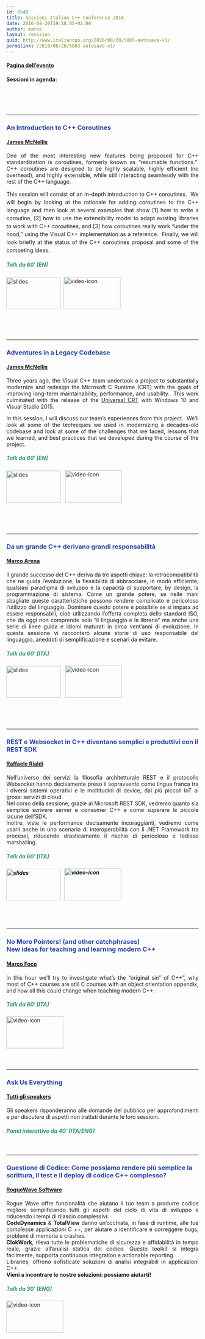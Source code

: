 ```yaml
---
id: 6548
title: Sessioni Italian C++ Conference 2016
date: 2016-08-20T19:18:05+02:00
author: marco
layout: revision
guid: http://www.italiancpp.org/2016/08/20/5883-autosave-v1/
permalink: /2016/08/20/5883-autosave-v1/
---
```

#### <a href="http://www.italiancpp.org/event/conference-2016/" target="_blank">Pagina dell&#8217;evento</a>

#### Sessioni in agenda:

<span style="color: #ffffff;"> </span>  
<a id="resumable"></a>  
<span style="color: #ffffff;"> </span>

* * *

### 

### <span style="color: #2945a4;">An Introduction to C++ Coroutines</span>

#### <a href="http://www.italiancpp.org/speakers-conference-2016#james" target="_blank">James McNellis</a>

<p style="text-align: justify;">
  One of the most interesting new features being proposed for C++ standardization is coroutines, formerly known as “resumable functions.”  C++ coroutines are designed to be highly scalable, highly efficient (no overhead), and highly extensible, while still interacting seamlessly with the rest of the C++ language.
</p>

<p style="text-align: justify;">
  <span style="line-height: 1.5;">This session will consist of an in-depth introduction to C++ coroutines.  We will begin by looking at the rationale for adding coroutines to the C++ language and then look at several examples that show [1] how to write a coroutine, [2] how to use the extensibility model to adapt existing libraries to work with C++ coroutines, and [3] how coroutines really work “under the hood,” using the Visual C++ implementation as a reference.  Finally, we will look briefly at the status of the C++ coroutines proposal and some of the competing ideas.</span>
</p>

<h5 style="text-align: justify;">
  <span style="color: #339966;"><strong>Talk da 60&#8242; [EN]</strong></span>
</h5>

<a href="http://www.italiancpp.org/wp-content/uploads/2016/05/James-McNellis-Introduction-to-C-Coroutines.pdf" target="_blank"><img loading="lazy" class="alignnone wp-image-3669 size-full" src="http://www.italiancpp.org/wp-content/uploads/2014/10/slides_icon-e1423585085875.png" alt="slides" width="142" height="83" /></a>  <a href="https://www.youtube.com/watch?v=71SgFjQn4Aw" target="_blank"><img loading="lazy" class="alignnone wp-image-5060" src="http://www.italiancpp.org/wp-content/uploads/2015/05/video-icon.png" alt="video-icon" width="149" height="84" srcset="http://192.168.64.2/wordpress/wp-content/uploads/2015/05/video-icon.png 456w, http://192.168.64.2/wordpress/wp-content/uploads/2015/05/video-icon-300x169.png 300w, http://192.168.64.2/wordpress/wp-content/uploads/2015/05/video-icon-250x141.png 250w" sizes="(max-width: 149px) 100vw, 149px" /></a>

<h5 style="text-align: justify;">
  <a id="crt"></a><br /> <span style="color: #ffffff;"> </span>
</h5>

* * *

### 

### <span style="color: #2945a4;">Adventures in a Legacy Codebase</span>

#### <a href="http://www.italiancpp.org/speakers#james" target="_blank">James McNellis</a>

<p style="text-align: justify;">
  Three years ago, the Visual C++ team undertook a project to substantially modernize and redesign the Microsoft C Runtime (CRT) with the goals of improving long-term maintainability, performance, and usability.  This work culminated with the release of the <a href="https://blogs.msdn.microsoft.com/vcblog/2015/03/03/introducing-the-universal-crt/" target="_blank">Universal CRT</a> with Windows 10 and Visual Studio 2015.
</p>

<p style="text-align: justify;">
  In this session, I will discuss our team’s experiences from this project.  We’ll look at some of the techniques we used in modernizing a decades-old codebase and look at some of the challenges that we faced, lessons that we learned, and best practices that we developed during the course of the project.
</p>

##### <span style="color: #339966;">Talk da 60&#8242; [EN]</span>

<a href="http://www.italiancpp.org/wp-content/uploads/2016/05/James-McNellis-Adventures-in-a-Legacy-Codebase.pdf" target="_blank"><img loading="lazy" class="alignnone wp-image-3669 size-full" src="http://www.italiancpp.org/wp-content/uploads/2014/10/slides_icon-e1423585085875.png" alt="slides" width="142" height="83" /></a>   <a href="https://www.youtube.com/watch?v=v5P-Gq5yuAE" target="_blank"><img loading="lazy" class="alignnone wp-image-5060" src="http://www.italiancpp.org/wp-content/uploads/2015/05/video-icon.png" alt="video-icon" width="149" height="84" srcset="http://192.168.64.2/wordpress/wp-content/uploads/2015/05/video-icon.png 456w, http://192.168.64.2/wordpress/wp-content/uploads/2015/05/video-icon-300x169.png 300w, http://192.168.64.2/wordpress/wp-content/uploads/2015/05/video-icon-250x141.png 250w" sizes="(max-width: 149px) 100vw, 149px" /></a>

<span style="color: #ffffff;"> </span>  
<a id="responsibility"></a>  
<span style="color: #ffffff;"> </span>

* * *

### 

### <span style="color: #2945a4;">Da un grande C++ derivano grandi responsabilità<br /> </span>

#### <a href="http://www.italiancpp.org/speakers-conference-2016/#marco-arena" target="_blank">Marco Arena</a>

<p style="text-align: justify;">
  Il grande successo del C++ deriva da tre aspetti chiave: la retrocompatibilità che ne guida l&#8217;evoluzione, la flessibilità di abbracciare, in modo efficiente, qualsiasi paradigma di sviluppo e la capacità di supportare, by design, la programmazione di sistema. Come un grande potere, se nelle mani sbagliate queste caratteristiche possono rendere complicato e pericoloso l&#8217;utilizzo del linguaggio. Dominare questo potere è possibile se si impara ad essere responsabili, cioè utilizzando l&#8217;offerta completa dello standard ISO, che da oggi non comprende solo &#8220;il linguaggio e la libreria&#8221; ma anche una serie di linee guida e idiomi maturati in circa vent&#8217;anni di evoluzione. In questa sessione vi racconterò alcune storie di uso responsabile del linguaggio, aneddoti di semplificazione e scenari da evitare.
</p>

<h5 style="text-align: justify;">
  <span style="color: #339966;"><strong>Talk da 60&#8242; [ITA]</strong></span>
</h5>

<a href="http://www.italiancpp.org/wp-content/uploads/2016/05/Marco-Arena-With-great-C-comes-great-responsibility.pdf" target="_blank"><img loading="lazy" class="alignnone wp-image-3669 size-full" src="http://www.italiancpp.org/wp-content/uploads/2014/10/slides_icon-e1423585085875.png" alt="slides" width="142" height="83" /></a>   <a href="https://www.youtube.com/watch?v=GuNSstZevr4" target="_blank"><img loading="lazy" class="alignnone wp-image-5060" src="http://www.italiancpp.org/wp-content/uploads/2015/05/video-icon.png" alt="video-icon" width="149" height="84" srcset="http://192.168.64.2/wordpress/wp-content/uploads/2015/05/video-icon.png 456w, http://192.168.64.2/wordpress/wp-content/uploads/2015/05/video-icon-300x169.png 300w, http://192.168.64.2/wordpress/wp-content/uploads/2015/05/video-icon-250x141.png 250w" sizes="(max-width: 149px) 100vw, 149px" /></a>

<span style="color: #ffffff;"> </span>  
<a id="rest"></a>  
<span style="color: #ffffff;"> </span>

* * *

### 

### <span style="color: #2945a4;">REST e Websocket in C++ diventano semplici e produttivi con il REST SDK</span>

#### <a href="http://www.italiancpp.org/speakers-conference-2016/#raf" target="_blank">Raffaele Rialdi</a>

<p style="text-align: justify;">
  Nell&#8217;universo dei servizi la filosofia architetturale REST e il protocollo Websocket hanno decisamente preso il sopravvento come lingua franca tra i diversi sistemi operativi e le moltitudini di device, dai più piccoli IoT ai grossi servizi di cloud.<br /> Nel corso della sessione, grazie al Microsoft REST SDK, vedremo quanto sia semplice scrivere server e consumer C++ e come superare le piccole lacune dell&#8217;SDK.<br /> Inoltre, viste le performance decisamente incoraggianti, vedremo come usarli anche in uno scenario di interoperabilità con il .NET Framework tra processi, riducendo drasticamente il rischio di pericoloso e tedioso marshalling.
</p>

##### <span style="color: #339966;">Talk da 60&#8242; [ITA]</span>

##### <a href="http://www.slideshare.net/RaffaeleRialdi/rest-sdk-62135737" target="_blank"><img loading="lazy" class="alignnone wp-image-3669 size-full" src="http://www.italiancpp.org/wp-content/uploads/2014/10/slides_icon-e1423585085875.png" alt="slides" width="142" height="83" /></a>   <a href="https://www.youtube.com/watch?v=lCTrHjXQLrE" target="_blank"><img loading="lazy" class="alignnone wp-image-5060" src="http://www.italiancpp.org/wp-content/uploads/2015/05/video-icon.png" alt="video-icon" width="149" height="84" srcset="http://192.168.64.2/wordpress/wp-content/uploads/2015/05/video-icon.png 456w, http://192.168.64.2/wordpress/wp-content/uploads/2015/05/video-icon-300x169.png 300w, http://192.168.64.2/wordpress/wp-content/uploads/2015/05/video-icon-250x141.png 250w" sizes="(max-width: 149px) 100vw, 149px" /></a>  
<a id="teaching"></a>  
<span style="color: #ffffff;"> </span>

* * *

### 

### <span style="color: #2945a4;">No More Pointers! (and other catchphrases)<br /> New ideas for teaching and learning modern C++ </span>

#### <a href="http://www.italiancpp.org/speakers-conference-2016/#marco-foco" target="_blank">Marco Foco</a>

<p style="text-align: justify;">
  In this hour we&#8217;ll try to investigate what&#8217;s the &#8220;original sin&#8221; of C++&#8221;, why most of C++ courses are still C courses with an object orientation appendix, and how all this could change when teaching modern C++.
</p>

##### <span style="color: #339966;">Talk da 60&#8242; [ITA]</span>

<a href="https://www.youtube.com/watch?v=z0IMpyRxrn4" target="_blank"><img loading="lazy" class="alignnone wp-image-5060" src="http://www.italiancpp.org/wp-content/uploads/2015/05/video-icon.png" alt="video-icon" width="149" height="84" srcset="http://192.168.64.2/wordpress/wp-content/uploads/2015/05/video-icon.png 456w, http://192.168.64.2/wordpress/wp-content/uploads/2015/05/video-icon-300x169.png 300w, http://192.168.64.2/wordpress/wp-content/uploads/2015/05/video-icon-250x141.png 250w" sizes="(max-width: 149px) 100vw, 149px" /></a>

##### <a id="panel"></a>  
<span style="color: #ffffff;"> </span>

* * *

### 

### <span style="color: #2945a4;">Ask Us Everything<br /> </span>

#### [Tutti gli speakers](http://www.italiancpp.org/speakers-conference-2016)

<p style="text-align: justify;">
  Gli speakers risponderanno alle domande del pubblico per approfondimenti e per discutere di aspetti non trattati durante le loro sessioni.
</p>

##### <span style="color: #339966;">Panel interattivo da 40&#8242; [ITA/ENG]</span>

##### <a id="roguewave"></a>  
<span style="color: #ffffff;"> </span>

* * *

### 

### <span style="color: #2945a4;">Questione di Codice: Come possiamo rendere più semplice la scrittura, il test e il deploy di codice C++ complesso?</span>

#### [RogueWave Software](http://www.roguewave.com/)

<p style="text-align: justify;">
  Rogue Wave offre funzionalità che aiutano il tuo team a produrre codice migliore semplificando tutti gli aspetti del ciclo di vita di sviluppo e riducendo i tempi di rilascio complessivi:<br /> <strong>CodeDynamics</strong> & <strong>TotalView</strong> danno un’occhiata, in fase di runtime, alle tue complesse applicazioni C ++, per aiutare a identificare e correggere bugs, problemi di memoria e crashes.<br /> <strong>ClokWork</strong>, rileva tutte le problematiche di sicurezza e affidabilità in tempo reale, grazie all&#8217;analisi statica del codice. Questo toolkit si integra facilmente, supporta continuous integration e actionable reporting.<br /> Libraries, offrono sofisticate soluzioni di analisi integrabili in applicazioni C++.<br /> <strong>Vieni a incontrare le nostre soluzioni: possiamo aiutarti!</strong>
</p>

##### <span style="color: #339966;">Talk da 30&#8242; [ENG]</span>

<a href="https://www.youtube.com/watch?v=F5GJEU3HTq0" target="_blank"><img loading="lazy" class="alignnone wp-image-5060" src="http://www.italiancpp.org/wp-content/uploads/2015/05/video-icon.png" alt="video-icon" width="149" height="84" srcset="http://192.168.64.2/wordpress/wp-content/uploads/2015/05/video-icon.png 456w, http://192.168.64.2/wordpress/wp-content/uploads/2015/05/video-icon-300x169.png 300w, http://192.168.64.2/wordpress/wp-content/uploads/2015/05/video-icon-250x141.png 250w" sizes="(max-width: 149px) 100vw, 149px" /></a>